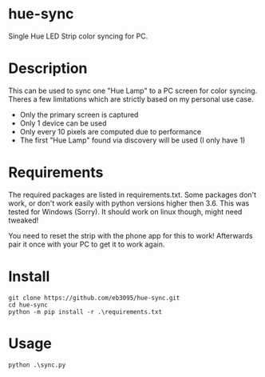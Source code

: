 # hue-sync
Single Hue LED Strip color syncing for PC.

# Description
This can be used to sync one "Hue Lamp" to a PC screen for color syncing. Theres a few
limitations which are strictly based on my personal use case.

* Only the primary screen is captured
* Only 1 device can be used
* Only every 10 pixels are computed due to performance
* The first "Hue Lamp" found via discovery will be used (I only have 1)

# Requirements
The required packages are listed in requirements.txt. Some packages don't work, or don't
work easily with python versions higher then 3.6. This was tested for Windows (Sorry).
It should work on linux though, might need tweaked!

You need to reset the strip with the phone app for this to work! Afterwards pair it once
with your PC to get it to work again.

# Install
```
git clone https://github.com/eb3095/hue-sync.git
cd hue-sync
python -m pip install -r .\requirements.txt
```

# Usage
```
python .\sync.py
```